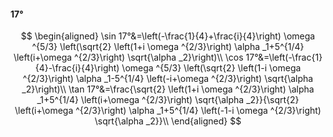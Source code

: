 #### 17°

$$
\begin{aligned}
\sin 17°&=\left(-\frac{1}{4}+\frac{i}{4}\right) \omega ^{5/3} \left(\sqrt{2} \left(1+i \omega ^{2/3}\right) \alpha _1+5^{1/4} \left(i+\omega ^{2/3}\right)
\sqrt{\alpha _2}\right)\\
\cos 17°&=\left(-\frac{1}{4}-\frac{i}{4}\right) \omega ^{5/3} \left(\sqrt{2} \left(1-i \omega ^{2/3}\right) \alpha _1-5^{1/4} \left(-i+\omega ^{2/3}\right)
\sqrt{\alpha _2}\right)\\
\tan 17°&=\frac{\sqrt{2} \left(1+i \omega ^{2/3}\right) \alpha _1+5^{1/4} \left(i+\omega ^{2/3}\right) \sqrt{\alpha _2}}{\sqrt{2} \left(i+\omega ^{2/3}\right)
\alpha _1+5^{1/4} \left(-1-i \omega ^{2/3}\right) \sqrt{\alpha _2}}\\
\end{aligned}
$$

